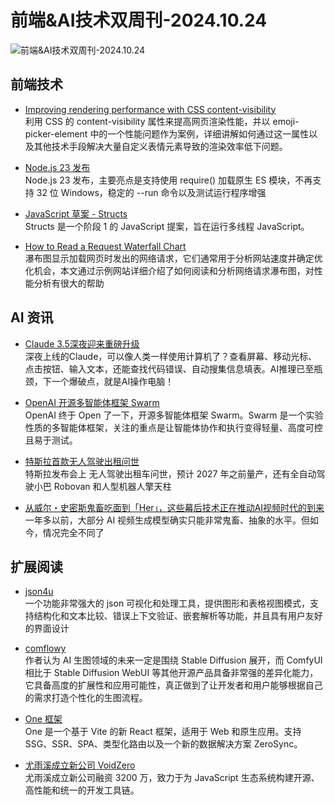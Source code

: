 # 前端&AI技术双周刊-2024.10.24

![前端&AI技术双周刊-2024.10.24](https://gips0.baidu.com/it/u=3642090083,736412362&fm=3028&app=3028&f=JPEG&fmt=auto&q=75&size=f900_383)

## 前端技术
- [Improving rendering performance with CSS content-visibility](https://nolanlawson.com/2024/09/18/improving-rendering-performance-with-css-content-visibility/)
<br>利用 CSS 的 content-visibility 属性来提高网页渲染性能，并以 emoji-picker-element 中的一个性能问题作为案例，详细讲解如何通过这一属性以及其他技术手段解决大量自定义表情元素导致的渲染效率低下问题。

- [Node.js 23 发布](https://openjsf.org/blog/announcing-node.js-23-key-features-and-enhancement)
<br>Node.js 23 发布，主要亮点是支持使用 require() 加载原生 ES 模块，不再支持 32 位 Windows，稳定的 --run 命令以及测试运行程序增强

- [JavaScript 草案 - Structs](https://github.com/tc39/proposal-structs)
<br>Structs 是一个阶段 1 的 JavaScript 提案，旨在运行多线程 JavaScript。

- [How to Read a Request Waterfall Chart](https://www.debugbear.com/docs/waterfall)
<br>瀑布图显示加载网页时发出的网络请求，它们通常用于分析网站速度并确定优化机会，本文通过示例网站详细介绍了如何阅读和分析网络请求瀑布图，对性能分析有很大的帮助

## AI 资讯
- [Claude 3.5深夜迎来重磅升级](https://mp.weixin.qq.com/s/dAVfVnzcqvxpocVRhCZqKg)
<br>深夜上线的Claude，可以像人类一样使用计算机了？查看屏幕、移动光标、点击按钮、输入文本，还能查找代码错误、自动搜集信息填表。AI推理已至瓶颈，下一个爆破点，就是AI操作电脑！

- [OpenAI 开源多智能体框架 Swarm](https://mp.weixin.qq.com/s/3-iKztrTuRURUGtles4-xA)
<br>OpenAI 终于 Open 了一下，开源多智能体框架 Swarm。Swarm 是一个实验性质的多智能体框架，关注的重点是让智能体协作和执行变得轻量、高度可控且易于测试。

- [特斯拉首款无人驾驶出租问世](https://mp.weixin.qq.com/s/mmplwzC8qYSn-3S0dXhfPA)
<br>特斯拉发布会上 无人驾驶出租车问世，预计 2027 年之前量产，还有全自动驾驶小巴 Robovan 和人型机器人擎天柱

- [从威尔・史密斯鬼畜吃面到「Her」，这些幕后技术正在推动AI视频时代的到来](https://mp.weixin.qq.com/s/EOyGYRNZZyr1fLccph7Myg)
<br>一年多以前，大部分 AI 视频生成模型确实只能非常鬼畜、抽象的水平。但如今，情况完全不同了

## 扩展阅读
- [json4u](https://json4u.cn/)
<br>一个功能非常强大的 json 可视化和处理工具，提供图形和表格视图模式，支持结构化和文本比较、错误上下文验证、嵌套解析等功能，并且具有用户友好的界面设计

- [comflowy](https://www.comflowy.com/zh-CN/docs)
<br>作者认为 AI 生图领域的未来一定是围绕 Stable Diffusion 展开，而 ComfyUI 相比于 Stable Diffusion WebUI 等其他开源产品具备非常强的差异化能力，它具备高度的扩展性和应用可能性，真正做到了让开发者和用户能够根据自己的需求打造个性化的生图流程。

- [One 框架](https://onestack.dev/)
<br>One 是一个基于 Vite 的新 React 框架，适用于 Web 和原生应用。支持 SSG、SSR、SPA、类型化路由以及一个新的数据解决方案 ZeroSync。

- [尤雨溪成立新公司 VoidZero](https://mp.weixin.qq.com/s/KTN6SNXhYHk3-MfcAAYlkg)
<br>尤雨溪成立新公司融资 3200 万，致力于为 JavaScript 生态系统构建开源、高性能和统一的开发工具链。

